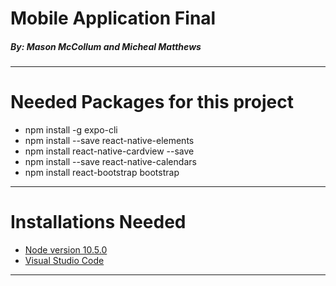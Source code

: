 # Mobile Application Final
##### By: Mason McCollum and Micheal Matthews 
---
# Needed Packages for this project
* npm install -g expo-cli
* npm install --save react-native-elements
* npm install react-native-cardview --save
* npm install --save react-native-calendars
* npm install react-bootstrap bootstrap
---
# Installations Needed
* [Node version 10.5.0](https://nodejs.org/download/release/v10.15.0/win-x64/)
* [Visual Studio Code](https://code.visualstudio.com/docs/?dv=win)
---
